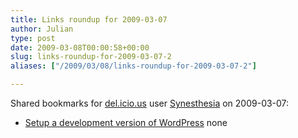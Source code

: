 ```yaml
---
title: Links roundup for 2009-03-07
author: Julian
type: post
date: 2009-03-08T00:00:58+00:00
slug: links-roundup-for-2009-03-07-2 
aliases: ["/2009/03/08/links-roundup-for-2009-03-07-2"]

---
```

Shared bookmarks for [del.icio.us][1] user [Synesthesia][2] on 2009-03-07:

  * [Setup a development version of WordPress][3] 
    none</li> </ul>

 [1]: https://del.icio.us/
 [2]: https://del.icio.us/synesthesia
 [3]: https://www.phoenixheart.net/2009/01/setup-a-development-version-of-wordpress